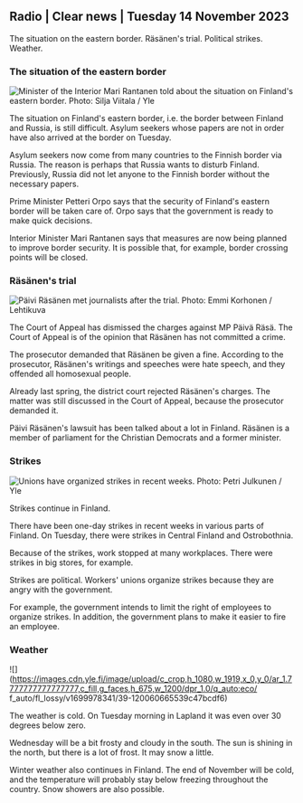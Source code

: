 ## Radio \| Clear news \| Tuesday 14 November 2023

The situation on the eastern border. Räsänen's trial. Political strikes. Weather.

### The situation of the eastern border

![Minister of the Interior Mari Rantanen told about the situation on Finland's eastern border. Photo: Silja Viitala / Yle](https://images.cdn.yle.fi/image/upload/c_crop,h_2035,w_3619,x_0,y_102/ar_1.7777777777777777,c_fill,g_faces,h_675,w_1200/dpr_1.0/q_auto:eco/f_auto/fl_lossy/v1699539222/39-1186974652d2d84065b6)

The situation on Finland's eastern border, i.e. the border between Finland and Russia, is still difficult. Asylum seekers whose papers are not in order have also arrived at the border on Tuesday.

Asylum seekers now come from many countries to the Finnish border via Russia. The reason is perhaps that Russia wants to disturb Finland. Previously, Russia did not let anyone to the Finnish border without the necessary papers.

Prime Minister Petteri Orpo says that the security of Finland's eastern border will be taken care of. Orpo says that the government is ready to make quick decisions.

Interior Minister Mari Rantanen says that measures are now being planned to improve border security. It is possible that, for example, border crossing points will be closed.

### Räsänen's trial

![Päivi Räsänen met journalists after the trial. Photo: Emmi Korhonen / Lehtikuva](https://images.cdn.yle.fi/image/upload/c_crop,h_2874,w_5110,x_10,y_131/ar_1.7777777777777777,c_fill,g_faces,h_675,w_1200/dpr_1.0/q_auto:eco/f_auto/fl_lossy/v1699970382/39-1200146655334491cf27)

The Court of Appeal has dismissed the charges against MP Päivä Räsä. The Court of Appeal is of the opinion that Räsänen has not committed a crime.

The prosecutor demanded that Räsänen be given a fine. According to the prosecutor, Räsänen's writings and speeches were hate speech, and they offended all homosexual people.

Already last spring, the district court rejected Räsänen's charges. The matter was still discussed in the Court of Appeal, because the prosecutor demanded it.

Päivi Räsänen's lawsuit has been talked about a lot in Finland. Räsänen is a member of parliament for the Christian Democrats and a former minister.

### Strikes

![Unions have organized strikes in recent weeks. Photo: Petri Julkunen / Yle ](https://images.cdn.yle.fi/image/upload/c_crop,h_2268,w_4031,x_0,y_79/ar_1.7777777777777777,c_fill,g_faces,h_675,w_1200/dpr_1.0/q_auto:eco/f_auto/fl_lossy/v1699516057/39-1197941654c8e0786a42)

Strikes continue in Finland.

There have been one-day strikes in recent weeks in various parts of Finland. On Tuesday, there were strikes in Central Finland and Ostrobothnia.

Because of the strikes, work stopped at many workplaces. There were strikes in big stores, for example.

Strikes are political. Workers' unions organize strikes because they are angry with the government.

For example, the government intends to limit the right of employees to organize strikes. In addition, the government plans to make it easier to fire an employee.

### Weather

![](https://images.cdn.yle.fi/image/upload/c_crop,h_1080,w_1919,x_0,y_0/ar_1.7777777777777777,c_fill,g_faces,h_675,w_1200/dpr_1.0/q_auto:eco/ f_auto/fl_lossy/v1699978341/39-120060665539c47bcdf6)

The weather is cold. On Tuesday morning in Lapland it was even over 30 degrees below zero.

Wednesday will be a bit frosty and cloudy in the south. The sun is shining in the north, but there is a lot of frost. It may snow a little.

Winter weather also continues in Finland. The end of November will be cold, and the temperature will probably stay below freezing throughout the country. Snow showers are also possible.

